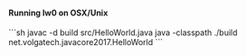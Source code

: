 <h4>Running lw0 on OSX/Unix</h4>
```sh
javac -d build src/HelloWorld.java
java -classpath ./build net.volgatech.javacore2017.HelloWorld
```